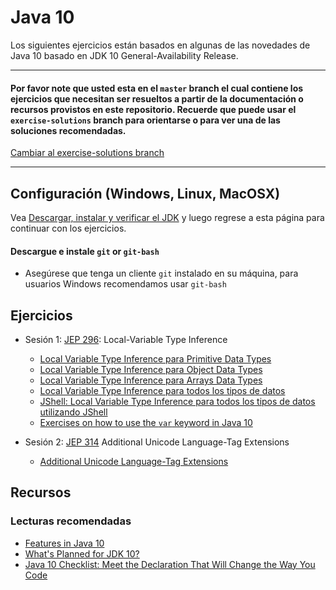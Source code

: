 # Java 10

Los siguientes ejercicios están basados en algunas de las novedades de Java 10  basado en JDK 10 General-Availability Release.

___

####   Por favor note que usted esta en el `master` branch el cual contiene los ejercicios que necesitan ser resueltos a partir de la documentación o recursos provistos en este repositorio. Recuerde que puede usar el `exercise-solutions` branch para orientarse o para ver una de las soluciones recomendadas.


[Cambiar al exercise-solutions branch](blob/exercise-solutions/JDK_10/README.md)

___

## Configuración (Windows, Linux, MacOSX)

Vea [Descargar, instalar y verificar el JDK](setupAndVerifyJDK.md) y luego regrese a esta página para continuar con los ejercicios.
         
#### Descargue e instale `git` or `git-bash`

- Asegúrese que tenga un cliente `git` instalado en su máquina, para usuarios Windows recomendamos usar `git-bash` 


## Ejercicios 


- Sesión 1: [JEP 296](http://openjdk.java.net/jeps/296): Local-Variable Type Inference
   - [Local Variable Type Inference para Primitive Data Types](JEP_286_Local-Variable_Type_Inference/01_Primitive_Data_Types/README.md)
   - [Local Variable Type Inference para Object Data Types](JEP_286_Local-Variable_Type_Inference/02_Object_Data_Types/README.md)
   - [Local Variable Type Inference para Arrays Data Types](JEP_286_Local-Variable_Type_Inference/03_Arrays_Data_Types/README.md)
   - [Local Variable Type Inference para todos los tipos de datos](JEP_286_Local-Variable_Type_Inference/04_Full_uses/README.md)
   - [JShell: Local Variable Type Inference para todos los tipos de datos utilizando JShell](JEP_286_Local-Variable_Type_Inference/05_JShell/README.md)
   - [Exercises on how to use the `var` keyword in Java 10](JEP_286_Local-Variable_Type_Inference/06_More_Exercises/README.md)
   
- Sesión 2: [JEP 314](http://openjdk.java.net/jeps/314) Additional Unicode Language-Tag Extensions
   - [Additional Unicode Language-Tag Extensions](JEP_314_Additional_Unicode_Language-Tag_Extensions/README.md)
        

## Recursos

### Lecturas recomendadas
- [Features in Java 10](https://dzone.com/articles/features-in-java-10)
- [What's Planned for JDK 10?](https://dzone.com/articles/whats-planned-for-jdk-10)
- [Java 10 Checklist: Meet the Declaration That Will Change the Way You Code](https://blog.takipi.com/java-10-checklist-meet-the-declaration-that-will-change-the-way-you-code/)

